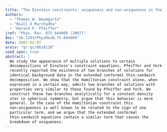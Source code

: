 ```yaml
---
title: "The Einstein constraints: uniqueness and non-uniqueness in the conformal thin sandwich approach"
authors:
  - "Thomas W. Baumgarte"
  - "Niall Ó Murchadha"
  - "Harald P. Pfeiffer"
jref: "Phys. Rev. D75 044009 (2007)"
doi: "10.1103/PhysRevD.75.044009"
date: 2007-02-07
arxiv: "gr-qc/0610120"
used_spec: true
abstract: |
  We study the appearance of multiple solutions to certain
  decompositions of Einstein's constraint equations. Pfeiffer and York
  recently reported the existence of two branches of solutions for
  identical background data in the extended conformal thin-sandwich
  decomposition. We show that the Hamiltonian constraint alone, when
  expressed in a certain way, admits two branches of solutions with
  properties very similar to those found by Pfeiffer and York. We
  construct these two branches analytically for a constant-density
  star in spherical symmetry, but argue that this behavior is more
  general. In the case of the Hamiltonian constraint this
  non-uniqueness is well known to be related to the sign of one
  particular term, and we argue that the extended conformal
  thin-sandwich equations contain a similar term that causes the
  breakdown of uniqueness.
---
```

